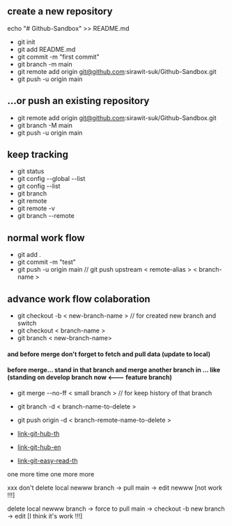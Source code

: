 ## create a new repository
echo "# Github-Sandbox" >> README.md

- git init
- git add README.md
- git commit -m "first commit"
- git branch -m main
- git remote add origin git@github.com:sirawit-suk/Github-Sandbox.git
- git push -u origin main

## …or push an existing repository
- git remote add origin git@github.com:sirawit-suk/Github-Sandbox.git
- git branch -M main
- git push -u origin main

## keep tracking
- git status
- git config --global --list
- git config --list
- git branch
- git remote 
- git remote -v
- git branch --remote

## normal work flow
- git add .
- git commit -m "test"
- git push -u origin main // git push upstream < remote-alias > < branch-name >

## advance work flow colaboration
- git checkout -b < new-branch-name > // for created new branch and switch
- git checkout < branch-name >
- git branch < new-branch-name>

#### and before merge don't forget to fetch and pull data (update to local)
#### before merge... stand in that branch and merge another branch in ... like (standing on develop branch now <--- feature branch) 
- git merge --no-ff < small branch > // for keep history of that branch

- git branch -d < branch-name-to-delete >
- git push origin -d < branch-remote-name-to-delete >

- [link-git-hub-th](https://www.somkiat.cc/find-your-git-workflow/)
- [link-git-hub-en](https://nvie.com/posts/a-successful-git-branching-model/)
- [link-git-easy-read-th](https://medium.com/@pakin/git-คืออะไร-git-is-your-friend-c609c5f8efea)

one more time
one more more

xxx
don't delete local newww branch -> pull main -> edit newww [not work !!!]

delete local newww branch -> force to pull main -> checkout -b new branch -> edit [I think it's work !!!]